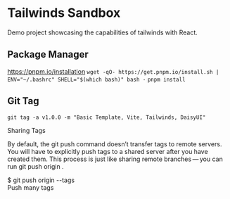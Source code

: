 # Tailwinds Sandbox
Demo project showcasing the capabilities of tailwinds with React.

## Package Manager
https://pnpm.io/installation
`wget -qO- https://get.pnpm.io/install.sh | ENV="~/.bashrc" SHELL="$(which bash)" bash -`
`pnpm install`

## Git Tag
`git tag -a v1.0.0 -m "Basic Template, Vite, Tailwinds, DaisyUI"`  

Sharing Tags

By default, the git push command doesn’t transfer tags to remote servers. You will have to explicitly push tags to a shared server after you have created them. This process is just like sharing remote branches — you can run git push origin <tagname>.

$ git push origin --tags  
Push many tags